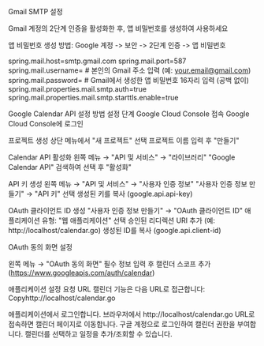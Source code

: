 Gmail SMTP 설정

Gmail 계정의 2단계 인증을 활성화한 후, 앱 비밀번호를 생성하여 사용하세요

앱 비밀번호 생성 방법: Google 계정 -> 보안 -> 2단계 인증 -> 앱 비밀번호

spring.mail.host=smtp.gmail.com spring.mail.port=587 spring.mail.username= # 본인의 Gmail 주소 입력 (예: your.email@gmail.com) 
spring.mail.password= # Gmail에서 생성한 앱 비밀번호 16자리 입력 (공백 없이)
spring.mail.properties.mail.smtp.auth=true 
spring.mail.properties.mail.smtp.starttls.enable=true

Google Calendar API 설정 방법 설정 단계
Google Cloud Console 접속
Google Cloud Console에 로그인

프로젝트 생성
상단 메뉴에서 "새 프로젝트" 선택 프로젝트 이름 입력 후 "만들기"

Calendar API 활성화
왼쪽 메뉴 → "API 및 서비스" → "라이브러리" "Google Calendar API" 검색하여 선택 후 "활성화"

API 키 생성
왼쪽 메뉴 → "API 및 서비스" → "사용자 인증 정보" "사용자 인증 정보 만들기" → "API 키" 선택 생성된 키를 복사 (google.api.api-key)

OAuth 클라이언트 ID 생성
"사용자 인증 정보 만들기" → "OAuth 클라이언트 ID" 애플리케이션 유형: "웹 애플리케이션" 선택 승인된 리디렉션 URI 추가 (예: http://localhost/calendar.go) 생성된 ID를 복사 (google.api.client-id)

OAuth 동의 화면 설정

왼쪽 메뉴 → "OAuth 동의 화면" 필수 정보 입력 후 캘린더 스코프 추가 (https://www.googleapis.com/auth/calendar)

애플리케이션 설정 요청 URL 캘린더 기능은 다음 URL로 접근합니다: Copyhttp://localhost/calendar.go

애플리케이션에서 로그인합니다. 브라우저에서 http://localhost/calendar.go URL로 접속하면 캘린더 페이지로 이동합니다. 구글 계정으로 로그인하여 캘린더 권한을 부여합니다. 캘린더를 선택하고 일정을 추가/조회할 수 있습니다.
